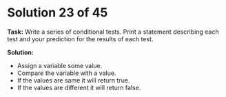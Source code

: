 # Solution 23 of 45

**Task:** Write a series of conditional tests. Print a statement describing each test and your prediction for the results of each test.

**Solution:**
- Assign a variable some value.
- Compare the variable with a value.
- If the values are same it will return true.
- If the values are different it will return false.